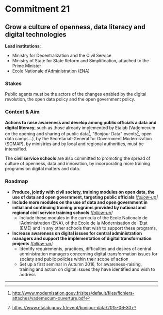 # Commitment 21

## Grow a culture of openness, data literacy and digital technologies

**Lead institutions**:
- Ministry for Decentralization and the Civil Service
- Ministry of State for State Reform and Simplification, attached to the Prime Minister
- Ecole Nationale d’Administration (ENA)

### Stakes

Public agents must be the actors of the changes enabled by the digital revolution, the open data policy and the open government policy.

### Context & Aim

**Actions to raise awareness and develop among public officials a data and digital literacy**, such as those already implemented by Etalab (Vademecum on the opening and sharing of public data[^1], "Bonjour Data" events[^2], open data camps…), by the Secretariat-General for Government Modernization (SGMAP), by ministries and by local and regional authorities, must be intensified.

The **civil service schools** are also committed to promoting the spread of culture of openness, data and innovation, by incorporating more training programs on digital matters and data.

### Roadmap

- **Produce, jointly with civil society, training modules on open data, the use of data and open government, targeting public officials**
  _[[follow-up](https://git.framasoft.org/etalab/suivi/issues/183)]_
- **Include more modules on the use of data and open government in initial and continuing training programs provided by national and regional civil service training schools**
  _[[follow-up](https://git.framasoft.org/etalab/suivi/issues/184)]_
    - Include these modules in the curricula of the Ecole Nationale de l’Administration (ENA), of the Ecole de la Modernisation de l’Etat (EME) and in any other schools that wish to support these programs,
- **Increase awareness on digital issues for central administration managers and support the implementation of digital transformation projects**
  _[[follow-up](https://git.framasoft.org/etalab/suivi/issues/185)]_
    - Identify requirements, practices, difficulties and desires of central administration managers concerning digital transformation issues for society and public policies within their scope of action
    - Set up a first seminar in Autumn 2016, for awareness-raising, training and action on digital issues they have identified and wish to address

----

[^1]: http://www.modernisation.gouv.fr/sites/default/files/fichiers-attaches/vademecum-ouverture.pdf

[^2]: https://www.etalab.gouv.fr/event/bonjour-data/2015-06-30
